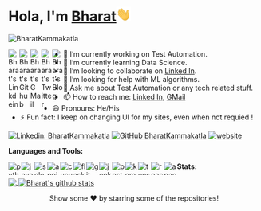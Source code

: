 <h1>Hola, I'm <a href="https://bharatkammakatla.com/">Bharat</a><img src="https://raw.githubusercontent.com/ABSphreak/ABSphreak/master/gifs/Hi.gif" width="30px"></h1>


<p align="left"> <img src="https://komarev.com/ghpvc/?username=BharatKammakatla&label=Views&color=blue&style=plastic" alt="BharatKammakatla" /> </p>


<a href="https://linkedin.com/in/bharatkammakatla">
  <img align="left" alt="Bharat's Linkdein" width="22px" src="https://cdn.jsdelivr.net/npm/simple-icons@v3/icons/linkedin.svg" />
</a>
<a href="https://github.com/BharatKammakatla">
  <img align="left" alt="Bharat's Github" width="22px" src="https://cdn.jsdelivr.net/npm/simple-icons@v3/icons/github.svg" />
</a>
<a href="mailto:bharatkammakatla.com">
  <img align="left" alt="Bharat's GMail" width="22px" src="https://cdn.jsdelivr.net/npm/simple-icons@v3/icons/gmail.svg" />
</a>
<a href="https://twitter.com/Bharat__K">
  <img align="left" alt="Bharat's Twitter" width="22px" src="https://cdn.jsdelivr.net/npm/simple-icons@v3/icons/twitter.svg" />
</a>
<a href="https://blog.bharatkammakatla.com">
  <img align="left" alt="Bharat's Blog" width="22px" src="https://cdn.jsdelivr.net/npm/simple-icons@v3/icons/hashnode.svg" />
</a>




- 🔭 I’m currently working on Test Automation.
- 🌱 I’m currently learning Data Science.
- 👯 I’m looking to collaborate on [Linked In](https://linkedin.com/in/bharatkammakatla).
- 🤔 I’m looking for help with ML algorithms.
- 💬 Ask me about Test Automation or any tech related stuff.
- 📫 How to reach me: [Linked In](https://linkedin.com/in/bharatkammakatla), [GMail](mailto:bharatkammakatla@gmail.com)
- 😄 Pronouns: He/His
- ⚡ Fun fact: I keep on changing UI for my sites, even when not requied !


[![Linkedin: BharatKammakatla](https://img.shields.io/badge/-bharatkammakatla-blue?style=flat-square&logo=Linkedin&logoColor=white&link=https://www.linkedin.com/in/bharatkammakatla/)](https://www.linkedin.com/in/bharatkammakatla/)
[![GitHub BharatKammakatla](https://img.shields.io/github/followers/BharatKammakatla?label=follow&style=social)](https://github.com/BharatKammakatla)
[![website](https://img.shields.io/badge/PortfolioWebsite-bharatkammakatla.com-2648ff?style=flat-square&logo=google-chrome)](https://bharatkammakatla.com/)


**Languages and Tools:**  

<img align="left" height="26" width="26" alt="python" src="https://user-images.githubusercontent.com/28840761/89373851-5696c900-d71c-11ea-9fad-09e52584c77b.png" />
<img align="left" height="26" width="26" alt="java" src="https://user-images.githubusercontent.com/28840761/89373844-54cd0580-d71c-11ea-8525-e618ed8e029d.png" />
<img align="left" height="26" width="26" alt="selenium" src="https://user-images.githubusercontent.com/28840761/89373854-572f5f80-d71c-11ea-8368-3846394b1948.png" />
<img align="left" height="26" width="26" alt="appium" src="https://user-images.githubusercontent.com/28840761/89373836-53034200-d71c-11ea-90c2-8af982862024.png" />
<img align="left" height="26" width="26" alt="cucumber" src="https://user-images.githubusercontent.com/28840761/89373837-53034200-d71c-11ea-8a99-a1c965213ebf.png" />
<img align="left" height="26" width="26" alt="flask" src="https://user-images.githubusercontent.com/28840761/89373840-54346f00-d71c-11ea-8986-c7b64a757cfe.png" />
<img align="left" height="26" width="26" alt="git" src="https://user-images.githubusercontent.com/28840761/89373842-54cd0580-d71c-11ea-9643-e145b5c4e727.png" />
<img align="left" height="26" width="26" alt="jenkins" src="https://user-images.githubusercontent.com/28840761/89373845-55659c00-d71c-11ea-827a-a381e836e1d8.png" />
<img align="left" height="26" width="26" alt="postgres" src="https://user-images.githubusercontent.com/28840761/89373848-55fe3280-d71c-11ea-93d1-b677877922e5.png" />
<img align="left" height="26" width="26" alt="keras" src="https://user-images.githubusercontent.com/28840761/89373846-55fe3280-d71c-11ea-9b1b-bff36580c3e9.png" />
<img align="left" height="26" width="26" alt="tensorflow" src="https://user-images.githubusercontent.com/28840761/89373857-57c7f600-d71c-11ea-9c55-201529a5d534.png" />
<img align="left" height="26" width="26" alt="react" src="https://user-images.githubusercontent.com/28840761/89373852-5696c900-d71c-11ea-8d90-b469310bd189.png" />
<img align="left" height="26" width="26" alt="apache-maven" src="https://user-images.githubusercontent.com/28840761/89373834-51d21500-d71c-11ea-8799-b80a6c095b67.png" />



**Stats:** 

<a href="https://github.com/BharatKammakatla">
  <img align="center" src="https://github-readme-stats.vercel.app/api/top-langs/?username=BharatKammakatla&theme=light&hide_langs_below=1" />
</a>  
<a href="https://github.com/BharatKammakatla">
 <img align="center" src="https://github-readme-stats.vercel.app/api?username=BharatKammakatla&show_icons=true&theme=light&line_height=27" alt="Bharat's github stats"/>
</a>



<div align="center">

 Show some ❤️ by starring some of the repositories!

</div>
